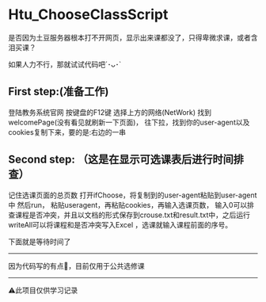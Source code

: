 # Htu_ChooseClassScript
是否因为土豆服务器根本打不开网页，显示出来课都没了，只得卑微求课，或者含泪买课？

如果人力不行，那就试试代码吧´･ᴗ･`
## First step:(准备工作)
登陆教务系统官网
按键盘的F12键
选择上方的网络(NetWork)
找到welcomePage(没有看见就刷新一下页面)，
往下拉，找到你的user-agent以及cookies复制下来，要的是:右边的一串
## Second step: （这是在显示可选课表后进行时间排查）
记住选课页面的总页数
打开ifChoose，将复制到的user-agent粘贴到user-agent中
然后run，
粘贴useragent，再粘贴cookies，再输入选课页数，
输入0可以排查课程是否冲突，并且以文档的形式保存到crouse.txt和result.txt中，之后运行writeAll可以将课程和是否冲突写入Excel
，选课就输入课程前面的序号。

下面就是等待时间了

___________
因为代码写的有点💩，目前仅用于公共选修课
___
⚠️此项目仅供学习记录
